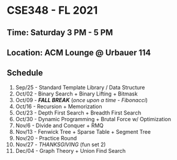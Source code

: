 # CSE348 - FL 2021

## Time: Saturday 3 PM - 5 PM
## Location: ACM Lounge @ Urbauer 114

## Schedule
1. Sep/25 - Standard Template Library / Data Structure
2. Oct/02 - Binary Search + Binary Lifting + Bitmask 
3. Oct/09 - ___FALL BREAK___ (_once upon a time - Fibonacci_)
4. Oct/16 - Recursion + Memorization
5. Oct/23 - Depth First Search + Breadth First Search
6. Oct/30 - Dynamic Programming + Brutal Force w/ Optimization
7. Nov/6 - Divide and Conquer + RMQ
8. Nov/13 - Fenwick Tree + Sparse Table + Segment Tree
9. Nov/20 - Practice Round
10. Nov/27 - _THANKSGIVING_ (fun set 2)
11. Dec/04 - Graph Theory + Union Find Search
